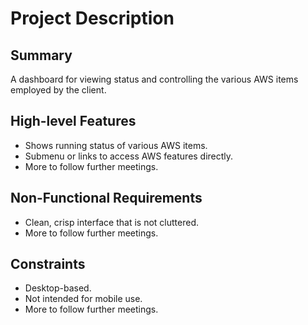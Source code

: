 # Project Description

## Summary

A dashboard for viewing status and controlling the various AWS items employed by the client. 

## High-level Features

- Shows running status of various AWS items.
- Submenu or links to access AWS features directly.
- More to follow further meetings.

## Non-Functional Requirements

- Clean, crisp interface that is not cluttered.
- More to follow further meetings.

## Constraints

- Desktop-based.
- Not intended for mobile use.
- More to follow further meetings.
